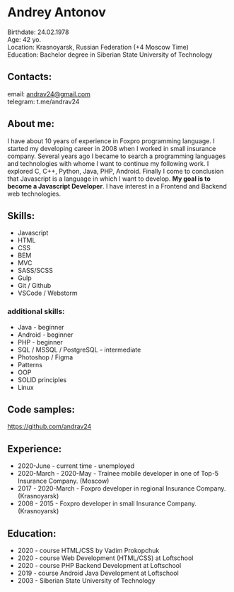 # Andrey Antonov 

Birthdate: 24.02.1978  
Age: 42 yo.  
Location: Krasnoyarsk, Russian Federation (+4 Moscow Time)  
Education: Bachelor degree in Siberian State University of Technology  

## Contacts:
email: andrav24@gmail.com  
telegram: t.me/andrav24

## About me:
I have about 10 years of experience in Foxpro programming language. I started my developing career in 2008 when I worked in small insurance company. Several years ago I became to search a  programming languages and technologies with whome I want to continue my following work. I explored C, C++, Python, Java, PHP, Android. Finally I come to conclusion that Javascript is a language in which I want to develop. **My goal is to become a Javascript Developer**. I have interest in a Frontend and Backend web technologies.

## Skills:
* Javascript  
* HTML
* CSS
* BEM
* MVC
* SASS/SCSS  
* Gulp
* Git / Github
* VSCode / Webstorm

### additional skills:
* Java - beginner
* Android - beginner
* PHP - beginner
* SQL / MSSQL / PostgreSQL - intermediate
* Photoshop / Figma
* Patterns
* OOP
* SOLID principles
* Linux

## Code samples:
https://github.com/andrav24

## Experience:
* 2020-June - current time - unemployed
* 2020-March - 2020-May - Trainee mobile developer in one of Top-5 Insurance Company. (Moscow)
* 2017 - 2020-March - Foxpro developer in regional Insurance Company. (Krasnoyarsk)
* 2008 - 2015 - Foxpro developer in small Insurance Company. (Krasnoyarsk)

## Education:
* 2020 - course HTML/CSS by Vadim Prokopchuk
* 2020 - course Web Development (HTML/CSS) at Loftschool
* 2020 - course PHP Backend Development at Loftschool
* 2019 - course Android Java Development at Loftschool
* 2003 - Siberian State University of Technology

